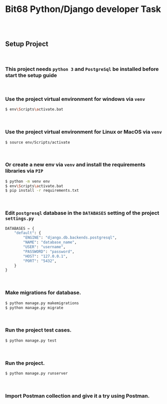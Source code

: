 # Bit68 Python/Django developer Task


<br />
<br />

## Setup Project

<br />

### This project needs `python 3` and `PostgreSql` be installed before start the setup guide 
<br />

### Use the project virtual environment for windows via `venv` 
```bash
$ env\Scripts\activate.bat
```

<br />

### Use the project virtual environment for Linux or MacOS via `venv` 
```bash
$ source env/Scripts/activate
```

<br />

### Or create a new env via `venv` and install the requirements libraries via `PIP` 

```bash
$ python -m venv env
$ env\Scripts\activate.bat
$ pip install -r requirements.txt
```

<br />

### Edit `postgresql` database in the `DATABASES` setting of the project `settings.py` 

```python
DATABASES = {
    "default": {
        "ENGINE": "django.db.backends.postgresql",
        "NAME": "database_name",
        "USER": "username",
        "PASSWORD": "password",
        "HOST": "127.0.0.1",
        "PORT": "5432",
    }
}
```

<br />

### Make migrations for database.
```bash
$ python manage.py makemigrations
$ python manage.py migrate
```
<br />

### Run the project test cases.


```bash
$ python manage.py test
```

<br />

### Run the project.

```bash
$ python manage.py runserver
```

<br />

### Import Postman collection and give it a try using Postman.

